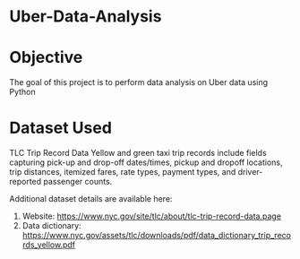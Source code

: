 # Uber-Data-Analysis

# Objective
The goal of this project is to perform data analysis on Uber data using Python

# Dataset Used
TLC Trip Record Data Yellow and green taxi trip records include fields capturing pick-up and drop-off dates/times, pickup and dropoff locations, trip distances, itemized fares, rate types, payment types, and driver-reported passenger counts.

Additional dataset details are available here:
1. Website: https://www.nyc.gov/site/tlc/about/tlc-trip-record-data.page
2. Data dictionary: https://www.nyc.gov/assets/tlc/downloads/pdf/data_dictionary_trip_records_yellow.pdf
